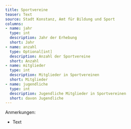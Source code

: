 ```yaml
---
title: Sportvereine
teaser: Text
source: Stadt Konstanz, Amt für Bildung und Sport
columns:
- name: jahr
  type: int
  description: Jahr der Erhebung
  short: Jahr
- name: anzahl
  type: Optional[int]
  description: Anzahl der Sportvereine
  short: Anzahl
- name: mitglieder
  type: int
  description: Mitglieder in Sportvereinen
  short: Mitglieder
- name: jugendliche
  type: int
  description: Jugendliche Mitglieder in Sportvereinen
  short: davon Jugendliche
---
```

Anmerkungen:

- Text
